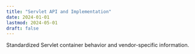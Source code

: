 ```yaml
---
title: "Servlet API and Implementation"
date: 2024-01-01
lastmod: 2024-05-01
draft: false
---
```


Standardized Servlet container behavior and vendor-specific information.